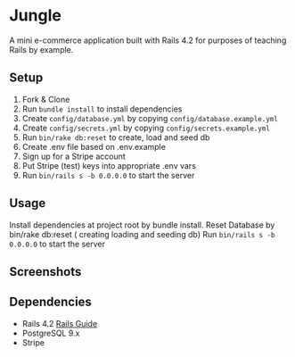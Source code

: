 # Jungle

A mini e-commerce application built with Rails 4.2 for purposes of teaching Rails by example.


## Setup

1. Fork & Clone
2. Run `bundle install` to install dependencies
3. Create `config/database.yml` by copying `config/database.example.yml`
4. Create `config/secrets.yml` by copying `config/secrets.example.yml`
5. Run `bin/rake db:reset` to create, load and seed db
6. Create .env file based on .env.example
7. Sign up for a Stripe account
8. Put Stripe (test) keys into appropriate .env vars
9. Run `bin/rails s -b 0.0.0.0` to start the server

## Usage

Install dependencies at project root by bundle install.
Reset Database by bin/rake db:reset ( creating loading and seeding db)
Run `bin/rails s -b 0.0.0.0` to start the server

## Screenshots



## Dependencies

* Rails 4.2 [Rails Guide](http://guides.rubyonrails.org/v4.2/)
* PostgreSQL 9.x
* Stripe

